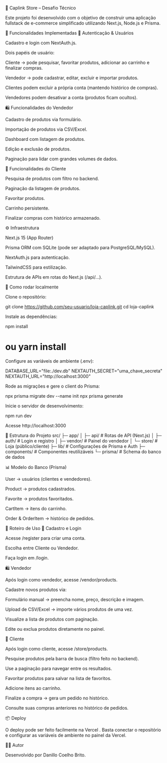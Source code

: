 🛒 Caplink Store – Desafio Técnico

Este projeto foi desenvolvido com o objetivo de construir uma aplicação fullstack de e-commerce simplificado utilizando Next.js, Node.js e Prisma.

📌 Funcionalidades Implementadas
🔑 Autenticação & Usuários

Cadastro e login com NextAuth.js.

Dois papéis de usuário:

Cliente → pode pesquisar, favoritar produtos, adicionar ao carrinho e finalizar compras.

Vendedor → pode cadastrar, editar, excluir e importar produtos.

Clientes podem excluir a própria conta (mantendo histórico de compras).

Vendedores podem desativar a conta (produtos ficam ocultos).

🛍️ Funcionalidades do Vendedor

Cadastro de produtos via formulário.

Importação de produtos via CSV/Excel.

Dashboard com listagem de produtos.

Edição e exclusão de produtos.

Paginação para lidar com grandes volumes de dados.

👤 Funcionalidades do Cliente

Pesquisa de produtos com filtro no backend.

Paginação da listagem de produtos.

Favoritar produtos.

Carrinho persistente.

Finalizar compras com histórico armazenado.

⚙️ Infraestrutura

Next.js 15 (App Router)

Prisma ORM com SQLite (pode ser adaptado para PostgreSQL/MySQL).

NextAuth.js para autenticação.

TailwindCSS para estilização.

Estrutura de APIs em rotas do Next.js (/api/...).

🚀 Como rodar localmente

Clone o repositório:

git clone https://github.com/seu-usuario/loja-caplink.git
cd loja-caplink


Instale as dependências:

npm install
# ou yarn install


Configure as variáveis de ambiente (.env):

DATABASE_URL="file:./dev.db"
NEXTAUTH_SECRET="uma_chave_secreta"
NEXTAUTH_URL="http://localhost:3000"


Rode as migrações e gere o client do Prisma:

npx prisma migrate dev --name init
npx prisma generate


Inicie o servidor de desenvolvimento:

npm run dev


Acesse http://localhost:3000

📂 Estrutura do Projeto
src/
 ├─ app/
 │   ├─ api/            # Rotas de API (Next.js)
 │   ├─ auth/           # Login e registro
 │   ├─ vendor/         # Painel do vendedor
 │   └─ store/          # Loja (público/cliente)
 ├─ lib/                # Configurações de Prisma e Auth
 ├─ components/         # Componentes reutilizáveis
 └─ prisma/             # Schema do banco de dados

📊 Modelo do Banco (Prisma)

User → usuários (clientes e vendedores).

Product → produtos cadastrados.

Favorite → produtos favoritados.

CartItem → itens do carrinho.

Order & OrderItem → histórico de pedidos.

🧭 Roteiro de Uso
🔑 Cadastro e Login

Acesse /register para criar uma conta.

Escolha entre Cliente ou Vendedor.

Faça login em /login.

🛍️ Vendedor

Após login como vendedor, acesse /vendor/products.

Cadastre novos produtos via:

Formulário manual → preencha nome, preço, descrição e imagem.

Upload de CSV/Excel → importe vários produtos de uma vez.

Visualize a lista de produtos com paginação.

Edite ou exclua produtos diretamente no painel.

👤 Cliente

Após login como cliente, acesse /store/products.

Pesquise produtos pela barra de busca (filtro feito no backend).

Use a paginação para navegar entre os resultados.

Favoritar produtos para salvar na lista de favoritos.

Adicione itens ao carrinho.

Finalize a compra → gera um pedido no histórico.

Consulte suas compras anteriores no histórico de pedidos.

📦 Deploy

O deploy pode ser feito facilmente na Vercel
.
Basta conectar o repositório e configurar as variáveis de ambiente no painel da Vercel.

🧑‍💻 Autor

Desenvolvido por Danillo Coelho Brito.